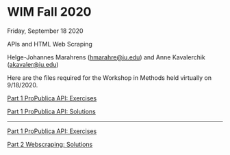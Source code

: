 # WIM Fall 2020
Friday, September 18 2020

APIs and HTML Web Scraping

Helge-Johannes Marahrens (hmarahre@iu.edu) and Anne Kavalerchik (akavaler@iu.edu)

Here are the files required for the Workshop in Methods held virtually on 9/18/2020.


[Part 1 ProPublica API: Exercises](https://mybinder.org/v2/gh/anne-kav/WIM/9874778d0596edb4644d4ce836ab71e6b2534ad0?filepath=02_WebScraping%2FWorkshop%2FPart1_API_Exercises.ipynb)

[Part 1 ProPublica API: Solutions](https://mybinder.org/v2/gh/anne-kav/WIM/master?filepath=02_WebScraping%2FWorkshop%2FAPI_Solutions.ipynb)

---

[Part 1 ProPublica API: Exercises](https://mybinder.org/v2/gh/anne-kav/WIM/9874778d0596edb4644d4ce836ab71e6b2534ad0?filepath=02_WebScraping%2FWorkshop%2FPart2_Webscraping_Exercises.ipynb)

[Part 2 Webscraping: Solutions](https://mybinder.org/v2/gh/anne-kav/WIM/master?filepath=02_WebScraping%2FWorkshop%2FWebscraping_Solutions.ipynb)






